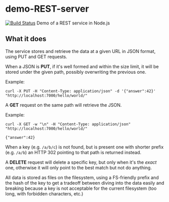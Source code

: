 # demo-REST-server
[![Build Status](https://travis-ci.org/jacopofar/demo-REST-server.svg?branch=master)](https://travis-ci.org/jacopofar/demo-REST-server)
Demo of a REST service in Node.js

What it does
------------
The service stores and retrieve the data at a given URL in JSON format, using PUT and GET requests.

When a JSON is __PUT__, if it's well formed and within the size limit, it will be stored under the given path, possibly overwriting the previous one.

Example:

```
curl -X PUT -H "Content-Type: application/json" -d '{"answer":42}' "http://localhost:7000/hello/world/"
```

A __GET__ request on the same path will retrieve the JSON.

Example:
```
curl -X GET -w "\n" -H "Content-Type: application/json" "http://localhost:7000/hello/world/"

{"answer":42}
```

When a key (e.g. `/a/b/c`) is not found, but is present one with shorter prefix (e.g. `/a/b`) an HTTP 302 pointing to that path is returned instead.


A __DELETE__ request will delete a specific key, but only when it's the _exact_ one, otherwise it will only point to the best match but not do anything.

All data is stored as files on the filesystem, using a FS-friendly prefix and the hash of the key to get a tradeoff between diving into the data easily and breaking because a key is not acceptable for the current filesystem (too long, with forbidden characters, etc.)
